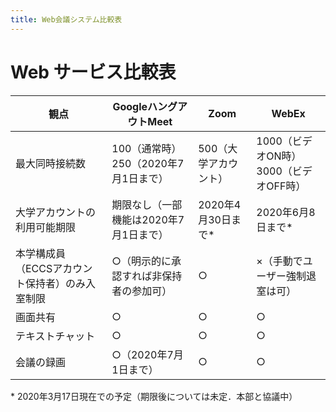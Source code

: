 ```yaml
---
title: Web会議システム比較表
---
```


# Web サービス比較表

|  観点  |  GoogleハングアウトMeet  |  Zoom  |  WebEx  |  
|---|---|---|---|  
|  最大同時接続数  |   100（通常時）<br>250（2020年7月1日まで）  | 500（大学アカウント）  |    1000（ビデオON時）<br>3000（ビデオOFF時）  |  
|  大学アカウントの利用可能期限  |  期限なし（一部機能は2020年7月1日まで）  |  2020年4月30日まで\*  |  2020年6月8日まで\*  |   
|  本学構成員（ECCSアカウント保持者）のみ入室制限  |  ○（明示的に承認すれば非保持者の参加可）  |  ○  |  ×（手動でユーザー強制退室は可）  |  
|  画面共有  |  ○  |  ○  |  ○  |  
|  テキストチャット  |  ○  |  ○  |  ○  |  
|  会議の録画  |  ○（2020年7月1日まで）  |  ○  |  ○  |  

\* 2020年3月17日現在での予定（期限後については未定．本部と協議中）
  


